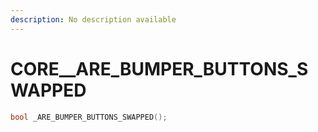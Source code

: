 ```yaml
---
description: No description available 
---
```


# CORE\__ARE_BUMPER_BUTTONS_SWAPPED

```cpp
bool _ARE_BUMPER_BUTTONS_SWAPPED();
```